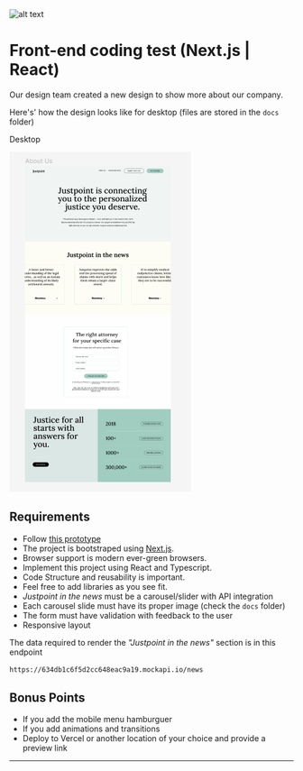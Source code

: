 <img src="https://justpoint.com/images/full_logo_black.png" alt="alt text" height="whatever">

# Front-end coding test (Next.js | React)

Our design team created a new design to show more about our company.

Here's' how the design looks like for desktop (files are stored in the `docs` folder)

Desktop

![Prototype Desktop](https://github.com/Intrellit/frontend-challenge/blob/main/docs/figma-view.png?raw=true)



## Requirements

- Follow [this prototype](https://www.figma.com/file/6H8O9GmBetIwQpaMt6Vjpw/Frontend-Interview)
- The project is bootstraped using [Next.js](https://nextjs.org/).
- Browser support is modern ever-green browsers.
- Implement this project using React and Typescript.
- Code Structure and reusability is important.
- Feel free to add libraries as you see fit.
- *Justpoint in the news* must be a carousel/slider with API integration
- Each carousel slide must have its proper image (check the `docs` folder)
- The form must have validation with feedback to the user
- Responsive layout

The data required to render the *"Justpoint in the news"* section is in this endpoint
```sh
https://634db1c6f5d2cc648eac9a19.mockapi.io/news
```

## Bonus Points

- If you add the mobile menu hamburguer
- If you add animations and transitions
- Deploy to Vercel or another location of your choice and provide a preview link

---
